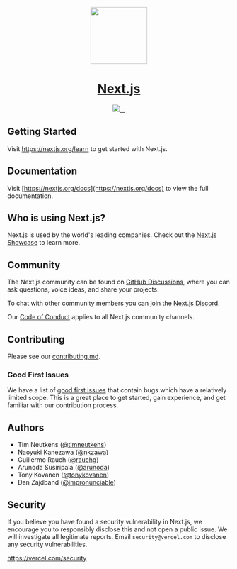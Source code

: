 <p align="center">
  <a href="https://nextjs.org">
    <img src="https://assets.vercel.com/image/upload/v1662130559/nextjs/Icon_light_background.png" height="128">
    <h1 align="center">Next.js</h1>
  </a>
</p>

<p align="center">
  <a aria-label="Vercel logo" href="https://vercel.com">
    <img src="https://img.shields.io/badge/MADE%20BY%20Vercel-000000.svg?style=for-the-badge&logo=Vercel&labelColor=000">
  </a>
  <a aria-label="NPM version" href="https://www.npmjs.com/package/next">
    <img alt="" src="https://img.shields.io/npm/v/next.svg?style=for-the-badge&labelColor=000000">
  </a>
  <a aria-label="License" href="https://github.com/vercel/next.js/blob/canary/license.md">
    <img alt="" src="https://img.shields.io/npm/l/next.svg?style=for-the-badge&labelColor=000000">
  </a>
  <a aria-label="Join the community on GitHub" href="https://github.com/vercel/next.js/discussions">
    <img alt="" src="https://img.shields.io/badge/Join%20the%20community-blueviolet.svg?style=for-the-badge&logo=Next.js&labelColor=000000&logoWidth=20">
  </a>
</p>

## Getting Started

Visit <a aria-label="next.js learn" href="https://nextjs.org/learn">https://nextjs.org/learn</a> to get started with Next.js.

## Documentation

Visit [https://nextjs.org/docs](https://nextjs.org/docs) to view the full documentation.

## Who is using Next.js?

Next.js is used by the world's leading companies. Check out the [Next.js Showcase](https://nextjs.org/showcase) to learn more.

## Community

The Next.js community can be found on [GitHub Discussions](https://github.com/vercel/next.js/discussions), where you can ask questions, voice ideas, and share your projects.

To chat with other community members you can join the [Next.js Discord](https://nextjs.org/discord).

Our [Code of Conduct](https://github.com/vercel/next.js/blob/canary/CODE_OF_CONDUCT.md) applies to all Next.js community channels.

## Contributing

Please see our [contributing.md](/contributing.md).

### Good First Issues

We have a list of [good first issues](https://github.com/vercel/next.js/labels/good%20first%20issue) that contain bugs which have a relatively limited scope. This is a great place to get started, gain experience, and get familiar with our contribution process.

## Authors

- Tim Neutkens ([@timneutkens](https://twitter.com/timneutkens))
- Naoyuki Kanezawa ([@nkzawa](https://twitter.com/nkzawa))
- Guillermo Rauch ([@rauchg](https://twitter.com/rauchg))
- Arunoda Susiripala ([@arunoda](https://twitter.com/arunoda))
- Tony Kovanen ([@tonykovanen](https://twitter.com/tonykovanen))
- Dan Zajdband ([@impronunciable](https://twitter.com/impronunciable))

## Security

If you believe you have found a security vulnerability in Next.js, we encourage you to responsibly disclose this and not open a public issue. We will investigate all legitimate reports. Email `security@vercel.com` to disclose any security vulnerabilities.

https://vercel.com/security
